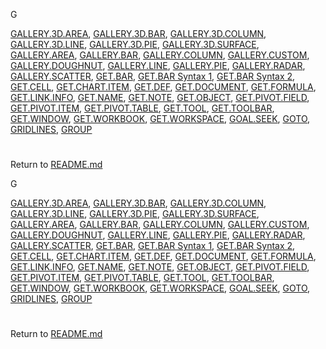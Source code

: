 G

[GALLERY.3D.AREA](#gallery.3d.area), [GALLERY.3D.BAR](#gallery.3d.bar),
[GALLERY.3D.COLUMN](#gallery.3d.column),
[GALLERY.3D.LINE](#gallery.3d.line), [GALLERY.3D.PIE](#gallery.3d.pie),
[GALLERY.3D.SURFACE](#gallery.3d.surface),
[GALLERY.AREA](#gallery.area), [GALLERY.BAR](#gallery.bar),
[GALLERY.COLUMN](#gallery.column), [GALLERY.CUSTOM](#gallery.custom),
[GALLERY.DOUGHNUT](#gallery.doughnut), [GALLERY.LINE](#gallery.line),
[GALLERY.PIE](#gallery.pie), [GALLERY.RADAR](#gallery.radar),
[GALLERY.SCATTER](#gallery.scatter), [GET.BAR](#get.bar), [GET.BAR
Syntax 1](#get.bar-syntax-1), [GET.BAR Syntax 2](#get.bar-syntax-2),
[GET.CELL](#get.cell), [GET.CHART.ITEM](#get.chart.item),
[GET.DEF](#get.def), [GET.DOCUMENT](#get.document),
[GET.FORMULA](#get.formula), [GET.LINK.INFO](#get.link.info),
[GET.NAME](#get.name), [GET.NOTE](#get.note), [GET.OBJECT](#get.object),
[GET.PIVOT.FIELD](#get.pivot.field), [GET.PIVOT.ITEM](#get.pivot.item),
[GET.PIVOT.TABLE](#get.pivot.table), [GET.TOOL](#get.tool),
[GET.TOOLBAR](#get.toolbar), [GET.WINDOW](#get.window),
[GET.WORKBOOK](#get.workbook), [GET.WORKSPACE](#get.workspace),
[GOAL.SEEK](#goal.seek), [GOTO](#goto), [GRIDLINES](#gridlines),
[GROUP](#group)

# 


Return to [README.md](README.md)

G

[GALLERY.3D.AREA](#gallery.3d.area), [GALLERY.3D.BAR](#gallery.3d.bar),
[GALLERY.3D.COLUMN](#gallery.3d.column),
[GALLERY.3D.LINE](#gallery.3d.line), [GALLERY.3D.PIE](#gallery.3d.pie),
[GALLERY.3D.SURFACE](#gallery.3d.surface),
[GALLERY.AREA](#gallery.area), [GALLERY.BAR](#gallery.bar),
[GALLERY.COLUMN](#gallery.column), [GALLERY.CUSTOM](#gallery.custom),
[GALLERY.DOUGHNUT](#gallery.doughnut), [GALLERY.LINE](#gallery.line),
[GALLERY.PIE](#gallery.pie), [GALLERY.RADAR](#gallery.radar),
[GALLERY.SCATTER](#gallery.scatter), [GET.BAR](#get.bar), [GET.BAR
Syntax 1](#get.bar-syntax-1), [GET.BAR Syntax 2](#get.bar-syntax-2),
[GET.CELL](#get.cell), [GET.CHART.ITEM](#get.chart.item),
[GET.DEF](#get.def), [GET.DOCUMENT](#get.document),
[GET.FORMULA](#get.formula), [GET.LINK.INFO](#get.link.info),
[GET.NAME](#get.name), [GET.NOTE](#get.note), [GET.OBJECT](#get.object),
[GET.PIVOT.FIELD](#get.pivot.field), [GET.PIVOT.ITEM](#get.pivot.item),
[GET.PIVOT.TABLE](#get.pivot.table), [GET.TOOL](#get.tool),
[GET.TOOLBAR](#get.toolbar), [GET.WINDOW](#get.window),
[GET.WORKBOOK](#get.workbook), [GET.WORKSPACE](#get.workspace),
[GOAL.SEEK](#goal.seek), [GOTO](#goto), [GRIDLINES](#gridlines),
[GROUP](#group)

# 


Return to [README.md](README.md)

